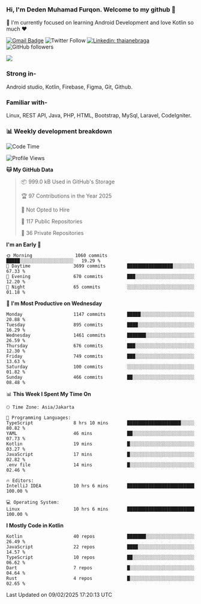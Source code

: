 ### Hi, I'm Deden Muhamad Furqon. Welcome to my github 👋

<!--
**furqoncreative/furqoncreative** is a ✨ _special_ ✨ repository because its `README.md` (this file) appears on your GitHub profile.

Here are some ideas to get you started:

- 🔭 I’m currently working on ...
- 👯 I’m looking to collaborate on ...
- 🤔 I’m looking for help with ...
- 💬 Ask me about ...
- 📫 How to reach me: ...
- 😄 Pronouns: ...
- ⚡ Fun fact: ...
-->

  🌱 I'm currently focused on learning Android Development and love Kotlin so much ❤ 

[![Gmail Badge](https://img.shields.io/badge/-furqoncreative24@gmail.com-c14438?style=flat-square&logo=Gmail&logoColor=white&link=mailto:furqoncreative24@gmail.com)](mailto:furqoncreative24@gmail.com)
![Twitter Follow](https://img.shields.io/twitter/follow/furqoncreative?label=Follow)
[![Linkedin: thaianebraga](https://img.shields.io/badge/-Deden_Muhamad_Furqon-blue?style=flat-square&logo=Linkedin&logoColor=white&link=https://www.linkedin.com/in/anmol-p-singh/)](https://www.linkedin.com/in/furqoncreative/)
![GitHub followers](https://img.shields.io/github/followers/furqoncreative?label=Follow&style=social)

<img src="https://github-readme-stats.sera5-dev.vercel.app/api?username=furqoncreative&hide=stars&show_icons=true&count_private=true&include_all_commits=true&title_color=#008080&icon_color=#008080&hide_border=true" width="">

### Strong in-

Android studio, Kotlin, Firebase, Figma, Git, Github.

### Familiar with-
Linux, REST API, Java, PHP, HTML, Bootstrap, MySql, Laravel, CodeIgniter.

### 📊 Weekly development breakdown

<!--START_SECTION:waka-->
![Code Time](http://img.shields.io/badge/Code%20Time-2%2C772%20hrs%2050%20mins-blue)

![Profile Views](http://img.shields.io/badge/Profile%20Views-0-blue)

**🐱 My GitHub Data** 

> 📦 999.0 kB Used in GitHub's Storage 
 > 
> 🏆 97 Contributions in the Year 2025
 > 
> 🚫 Not Opted to Hire
 > 
> 📜 117 Public Repositories 
 > 
> 🔑 36 Private Repositories 
 > 
**I'm an Early 🐤** 

```text
🌞 Morning                1060 commits        █████░░░░░░░░░░░░░░░░░░░░   19.29 % 
🌆 Daytime                3699 commits        █████████████████░░░░░░░░   67.33 % 
🌃 Evening                670 commits         ███░░░░░░░░░░░░░░░░░░░░░░   12.20 % 
🌙 Night                  65 commits          ░░░░░░░░░░░░░░░░░░░░░░░░░   01.18 % 
```
📅 **I'm Most Productive on Wednesday** 

```text
Monday                   1147 commits        █████░░░░░░░░░░░░░░░░░░░░   20.88 % 
Tuesday                  895 commits         ████░░░░░░░░░░░░░░░░░░░░░   16.29 % 
Wednesday                1461 commits        ███████░░░░░░░░░░░░░░░░░░   26.59 % 
Thursday                 676 commits         ███░░░░░░░░░░░░░░░░░░░░░░   12.30 % 
Friday                   749 commits         ███░░░░░░░░░░░░░░░░░░░░░░   13.63 % 
Saturday                 100 commits         ░░░░░░░░░░░░░░░░░░░░░░░░░   01.82 % 
Sunday                   466 commits         ██░░░░░░░░░░░░░░░░░░░░░░░   08.48 % 
```


📊 **This Week I Spent My Time On** 

```text
🕑︎ Time Zone: Asia/Jakarta

💬 Programming Languages: 
TypeScript               8 hrs 10 mins       ████████████████████░░░░░   80.82 % 
YAML                     46 mins             ██░░░░░░░░░░░░░░░░░░░░░░░   07.73 % 
Kotlin                   19 mins             █░░░░░░░░░░░░░░░░░░░░░░░░   03.27 % 
JavaScript               17 mins             █░░░░░░░░░░░░░░░░░░░░░░░░   02.82 % 
.env file                14 mins             █░░░░░░░░░░░░░░░░░░░░░░░░   02.46 % 

🔥 Editors: 
IntelliJ IDEA            10 hrs 6 mins       █████████████████████████   100.00 % 

💻 Operating System: 
Linux                    10 hrs 6 mins       █████████████████████████   100.00 % 
```

**I Mostly Code in Kotlin** 

```text
Kotlin                   40 repos            ███████░░░░░░░░░░░░░░░░░░   26.49 % 
JavaScript               22 repos            ████░░░░░░░░░░░░░░░░░░░░░   14.57 % 
TypeScript               10 repos            ██░░░░░░░░░░░░░░░░░░░░░░░   06.62 % 
Dart                     7 repos             █░░░░░░░░░░░░░░░░░░░░░░░░   04.64 % 
Rust                     4 repos             █░░░░░░░░░░░░░░░░░░░░░░░░   02.65 % 
```




 Last Updated on 09/02/2025 17:20:13 UTC
<!--END_SECTION:waka-->
